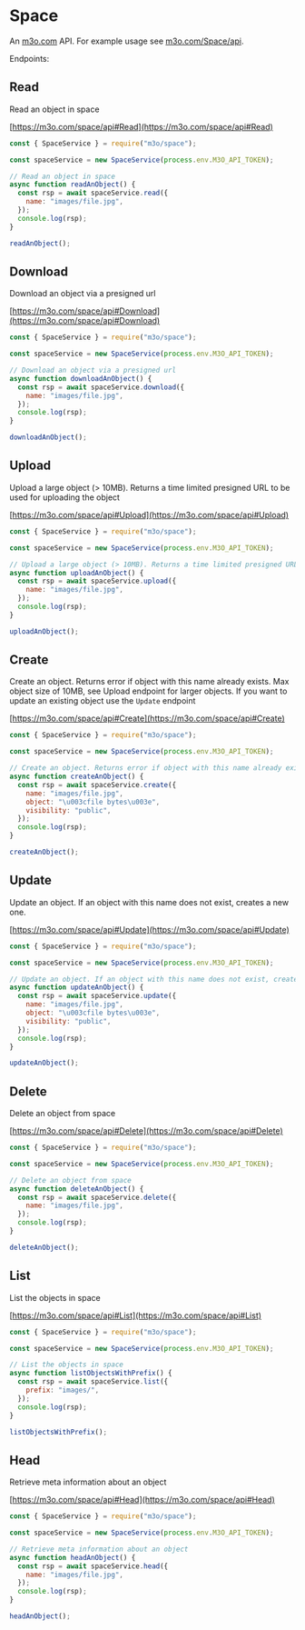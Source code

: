 # Space

An [m3o.com](https://m3o.com) API. For example usage see [m3o.com/Space/api](https://m3o.com/Space/api).

Endpoints:

## Read

Read an object in space

[https://m3o.com/space/api#Read](https://m3o.com/space/api#Read)

```js
const { SpaceService } = require("m3o/space");

const spaceService = new SpaceService(process.env.M3O_API_TOKEN);

// Read an object in space
async function readAnObject() {
  const rsp = await spaceService.read({
    name: "images/file.jpg",
  });
  console.log(rsp);
}

readAnObject();
```

## Download

Download an object via a presigned url

[https://m3o.com/space/api#Download](https://m3o.com/space/api#Download)

```js
const { SpaceService } = require("m3o/space");

const spaceService = new SpaceService(process.env.M3O_API_TOKEN);

// Download an object via a presigned url
async function downloadAnObject() {
  const rsp = await spaceService.download({
    name: "images/file.jpg",
  });
  console.log(rsp);
}

downloadAnObject();
```

## Upload

Upload a large object (> 10MB). Returns a time limited presigned URL to be used for uploading the object

[https://m3o.com/space/api#Upload](https://m3o.com/space/api#Upload)

```js
const { SpaceService } = require("m3o/space");

const spaceService = new SpaceService(process.env.M3O_API_TOKEN);

// Upload a large object (> 10MB). Returns a time limited presigned URL to be used for uploading the object
async function uploadAnObject() {
  const rsp = await spaceService.upload({
    name: "images/file.jpg",
  });
  console.log(rsp);
}

uploadAnObject();
```

## Create

Create an object. Returns error if object with this name already exists. Max object size of 10MB, see Upload endpoint for larger objects. If you want to update an existing object use the `Update` endpoint

[https://m3o.com/space/api#Create](https://m3o.com/space/api#Create)

```js
const { SpaceService } = require("m3o/space");

const spaceService = new SpaceService(process.env.M3O_API_TOKEN);

// Create an object. Returns error if object with this name already exists. Max object size of 10MB, see Upload endpoint for larger objects. If you want to update an existing object use the `Update` endpoint
async function createAnObject() {
  const rsp = await spaceService.create({
    name: "images/file.jpg",
    object: "\u003cfile bytes\u003e",
    visibility: "public",
  });
  console.log(rsp);
}

createAnObject();
```

## Update

Update an object. If an object with this name does not exist, creates a new one.

[https://m3o.com/space/api#Update](https://m3o.com/space/api#Update)

```js
const { SpaceService } = require("m3o/space");

const spaceService = new SpaceService(process.env.M3O_API_TOKEN);

// Update an object. If an object with this name does not exist, creates a new one.
async function updateAnObject() {
  const rsp = await spaceService.update({
    name: "images/file.jpg",
    object: "\u003cfile bytes\u003e",
    visibility: "public",
  });
  console.log(rsp);
}

updateAnObject();
```

## Delete

Delete an object from space

[https://m3o.com/space/api#Delete](https://m3o.com/space/api#Delete)

```js
const { SpaceService } = require("m3o/space");

const spaceService = new SpaceService(process.env.M3O_API_TOKEN);

// Delete an object from space
async function deleteAnObject() {
  const rsp = await spaceService.delete({
    name: "images/file.jpg",
  });
  console.log(rsp);
}

deleteAnObject();
```

## List

List the objects in space

[https://m3o.com/space/api#List](https://m3o.com/space/api#List)

```js
const { SpaceService } = require("m3o/space");

const spaceService = new SpaceService(process.env.M3O_API_TOKEN);

// List the objects in space
async function listObjectsWithPrefix() {
  const rsp = await spaceService.list({
    prefix: "images/",
  });
  console.log(rsp);
}

listObjectsWithPrefix();
```

## Head

Retrieve meta information about an object

[https://m3o.com/space/api#Head](https://m3o.com/space/api#Head)

```js
const { SpaceService } = require("m3o/space");

const spaceService = new SpaceService(process.env.M3O_API_TOKEN);

// Retrieve meta information about an object
async function headAnObject() {
  const rsp = await spaceService.head({
    name: "images/file.jpg",
  });
  console.log(rsp);
}

headAnObject();
```
